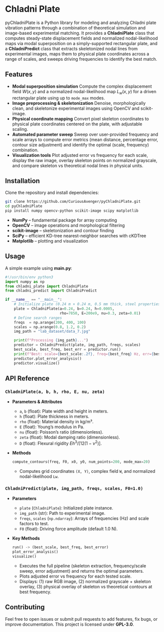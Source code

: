 # Chladni Plate

pyChladniPlate is a Python library for modeling and analyzing Chladni plate vibration patterns through a combination of theoretical simulation and image-based experimental matching. It provides a **ChladniPlate** class that computes steady-state displacement fields and normalized nodal-likelihood maps via modal superposition on a simply-supported rectangular plate, and a **ChladniPredict** class that extracts skeletonized nodal lines from experimental images, maps them to physical plate coordinates across a range of scales, and sweeps driving frequencies to identify the best match.

## Features

* **Modal superposition simulation**
  Compute the complex displacement field $W(x,y)$ and a normalized nodal-likelihood map $L_w(x,y)$ for a driven rectangular plate using up to `mode_max` modes.
* **Image preprocessing & skeletonization**
  Denoise, morphologically clean, and skeletonize experimental images using OpenCV and scikit-image.
* **Physical coordinate mapping**
  Convert pixel skeleton coordinates to physical plate coordinates centered on the plate, with adjustable scaling.
* **Automated parameter sweep**
  Sweep over user-provided frequency and scale arrays to compute error metrics (mean distance, percentage error, contour size adjustment) and identify the optimal (scale, frequency) combination.
* **Visualization tools**
  Plot adjusted error vs frequency for each scale, display the raw image, overlay skeleton points on normalized grayscale, and compare skeleton vs theoretical nodal lines in physical units.

## Installation

Clone the repository and install dependencies:

```bash
git clone https://github.com/CuriousAvenger/pyChladniPlate.git
cd pyChladniPlate
pip install numpy opencv-python scikit-image scipy matplotlib
```

* **NumPy** – fundamental package for array computing
* **OpenCV** – image operations and morphological filtering
* **scikit-image** – skeletonization and contour finding
* **SciPy** – efficient KD-tree nearest-neighbor searches with cKDTree
* **Matplotlib** – plotting and visualization

## Usage

A simple example using **main.py**:

```python
#!/usr/bin/env python3
import numpy as np
from chladni_plate import ChladniPlate
from chladni_predict import ChladniPredict

if __name__ == "__main__":
    # Initialize plate (0.24 m × 0.24 m, 0.5 mm thick, steel properties)
    plate = ChladniPlate(a=0.24, b=0.24, h=0.0005,
                         rho=7850, E=200e9, nu=0.3, zeta=0.01)
    # Define search ranges
    freqs  = np.arange(200, 400, 100)
    scales = np.arange(0.8, 1.2, 0.2)
    img_path = "lab_dataset/data_7.jpg"

    print(f"Processing {img_path}...")
    predictor = ChladniPredict(plate, img_path, freqs, scales)
    best_scale, best_freq, best_err = predictor.run()
    print(f"Best: scale={best_scale:.2f}, freq={best_freq} Hz, err={best_err:.2f}%")
    predictor.plot_error_analysis()
    predictor.visualize()
```
## API Reference

### `ChladniPlate(a, b, h, rho, E, nu, zeta)`

* **Parameters & Attributes**

  * `a`, `b` (float): Plate width and height in meters.
  * `h` (float): Plate thickness in meters.
  * `rho` (float): Material density in kg/m³.
  * `E` (float): Young’s modulus in Pa.
  * `nu` (float): Poisson’s ratio (dimensionless).
  * `zeta` (float): Modal damping ratio (dimensionless).
  * `D` (float): Flexural rigidity $E h^3 / [12(1-\nu^2)]$.
  
* **Methods**

  ```python
  compute_contours(freq, F0, x0, y0, num_points=200, mode_max=20)
  ```

  * Computes grid coordinates `(X, Y)`, complex field `W`, and normalized nodal-likelihood `Lw`.

### `ChladniPredict(plate, img_path, freqs, scales, F0=1.0)`

* **Parameters**

  * `plate` (`ChladniPlate`): Initialized plate instance.
  * `img_path` (str): Path to experimental image.
  * `freqs`, `scales` (`np.ndarray`): Arrays of frequencies (Hz) and scale factors to test.
  * `F0` (float): Driving force amplitude (default 1.0 N).
* **Key Methods**

  ```python
  run() -> (best_scale, best_freq, best_error)
  plot_error_analysis()
  visualize()
  ```

  * Executes the full pipeline (skeleton extraction, frequency/scale sweep, error adjustment) and returns the optimal parameters.
  * Plots adjusted error vs frequency for each tested scale.
  * Displays: (1) raw RGB image, (2) normalized grayscale + skeleton overlay, (3) physical overlay of skeleton vs theoretical contours at best frequency.  

## Contributing

Feel free to open issues or submit pull requests to add features, fix bugs, or improve documentation. This project is licensed under **GPL-3.0**.

